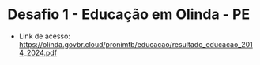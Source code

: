 # Desafio 1 - Educação em Olinda - PE
- Link de acesso: https://olinda.govbr.cloud/pronimtb/educacao/resultado_educacao_2014_2024.pdf
